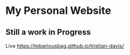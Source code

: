 # My Personal Website
## Still a work in Progress
Live
https://tebariousbag.github.io/tristian-davis/

